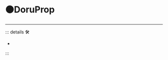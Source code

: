 # 🟠<motor>DoruProp</motor>

---

<!-- =================================================== -->
<!-- =================================================== -->
<!-- =================================================== -->
<!-- =================================================== -->
<!-- =================================================== -->
::: details 🛠

-

:::
